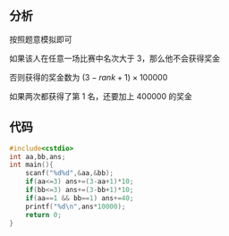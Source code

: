 ## 分析
按照题意模拟即可

如果该人在任意一场比赛中名次大于 $3$，那么他不会获得奖金

否则获得的奖金数为 $(3-rank+1) \times 100000$

如果两次都获得了第 $1$ 名，还要加上 $400000$ 的奖金
## 代码
``` cpp
#include<cstdio>
int aa,bb,ans;
int main(){
	scanf("%d%d",&aa,&bb);
	if(aa<=3) ans+=(3-aa+1)*10;
	if(bb<=3) ans+=(3-bb+1)*10;
	if(aa==1 && bb==1) ans+=40;
	printf("%d\n",ans*10000);
	return 0;
}
```
